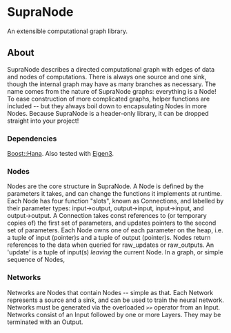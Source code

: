 **SupraNode**
=============
An extensible computational graph library.

**About**
---------
SupraNode describes a directed computational graph with edges of data and nodes of computations. There is always one source and one sink, though the internal graph may have as many branches as necessary. The name comes from the nature of SupraNode graphs: everything is a Node! To ease construction of more complicated graphs, helper functions are included -- but they always boil down to encapsulating Nodes in more Nodes. Because SupraNode is a header-only library, it can be dropped straight into your project!

### **Dependencies**
[Boost::Hana](https://www.boost.org/doc/libs/1_63_0/libs/hana/doc/html/index.html).
Also tested with [Eigen3](https://eigen.tuxfamily.org/dox/).

### **Nodes**
Nodes are the core structure in SupraNode. A Node is defined by the parameters it takes, and can change the functions it implements at runtime. Each Node has four function "slots", known as Connections, and labelled by their parameter types: input->output, output->input, input->input, and output->output. A Connection takes const references to (or temporary copies of) the first set of parameters, and updates pointers to the second set of parameters. Each Node owns one of each parameter on the heap, i.e. a tuple of input (pointer)s and a tuple of output (pointer)s. Nodes return references to the data when queried for raw_updates or raw_outputs. An 'update' is a tuple of input(s) _leaving_ the current Node. In a graph, or simple sequence of Nodes, 

### **Networks**
Networks are Nodes that contain Nodes -- simple as that. Each Network represents a source and a sink, and can be used to train the neural network. Networks must be generated via the overloaded `>>` operator from an Input. Networks consist of an Input followed by one or more Layers. They may be terminated with an Output.